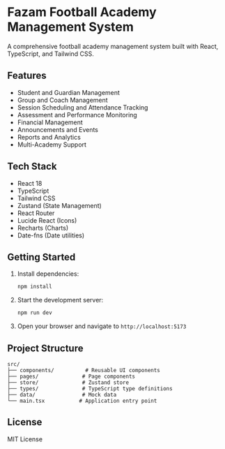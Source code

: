 # Fazam Football Academy Management System

A comprehensive football academy management system built with React, TypeScript, and Tailwind CSS.

## Features

- Student and Guardian Management
- Group and Coach Management
- Session Scheduling and Attendance Tracking
- Assessment and Performance Monitoring
- Financial Management
- Announcements and Events
- Reports and Analytics
- Multi-Academy Support

## Tech Stack

- React 18
- TypeScript
- Tailwind CSS
- Zustand (State Management)
- React Router
- Lucide React (Icons)
- Recharts (Charts)
- Date-fns (Date utilities)

## Getting Started

1. Install dependencies:
   ```bash
   npm install
   ```

2. Start the development server:
   ```bash
   npm run dev
   ```

3. Open your browser and navigate to `http://localhost:5173`

## Project Structure

```
src/
├── components/          # Reusable UI components
├── pages/              # Page components
├── store/              # Zustand store
├── types/              # TypeScript type definitions
├── data/               # Mock data
└── main.tsx           # Application entry point
```

## License

MIT License